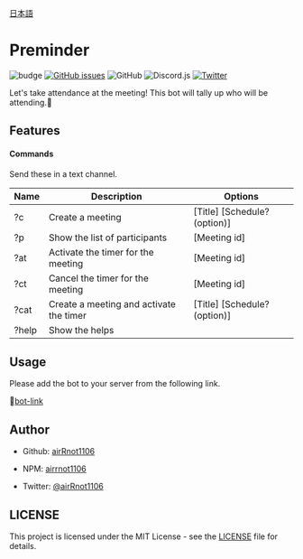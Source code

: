 [日本語](https://github.com/airRnot1106/preminder-bot/blob/main/doc/README-ja.md)

# Preminder

![budge](https://img.shields.io/badge/Discord-bot-blue) [![GitHub issues](https://img.shields.io/github/issues/airRnot1106/preminder-bot)](https://github.com/airRnot1106/preminder-bot/issues) ![GitHub](https://img.shields.io/github/license/airRnot1106/preminder-bot) ![Discord.js](https://img.shields.io/badge/Discord.js-v13-informational) [![Twitter](https://img.shields.io/twitter/url?label=Twitter&style=social&url=https%3A%2F%2Fgithub.com%2FairRnot1106%2Fpreminder-bot)](https://twitter.com/intent/tweet?text=Wow:&url=https%3A%2F%2Fgithub.com%2FairRnot1106%2Fpreminder-bot)

Let's take attendance at the meeting! This bot will tally up who will be attending.:memo:

## Features

#### Commands

Send these in a text channel.

| Name  | Description                             | Options                     |
| ----- | --------------------------------------- | --------------------------- |
| ?c    | Create a meeting                        | [Title] [Schedule?(option)] |
| ?p    | Show the list of participants           | [Meeting id]                |
| ?at   | Activate the timer for the meeting      | [Meeting id]                |
| ?ct   | Cancel the timer for the meeting        | [Meeting id]                |
| ?cat  | Create a meeting and activate the timer | [Title] [Schedule?(option)] |
| ?help | Show the helps                          |                             |

## Usage

Please add the bot to your server from the following link.<br>

:space_invader:[bot-link](https://discord.com/api/oauth2/authorize?client_id=890135423815413790&permissions=0&scope=bot)

## Author

- Github: [airRnot1106](https://github.com/airRnot1106)

- NPM: [airrnot1106](https://www.npmjs.com/~airrnot1106)

- Twitter: [@airRnot1106](https://twitter.com/airRnot1106)

## LICENSE

This project is licensed under the MIT License - see the [LICENSE](https://github.com/airRnot1106/preminder-bot/blob/main/LICENSE) file for details.
